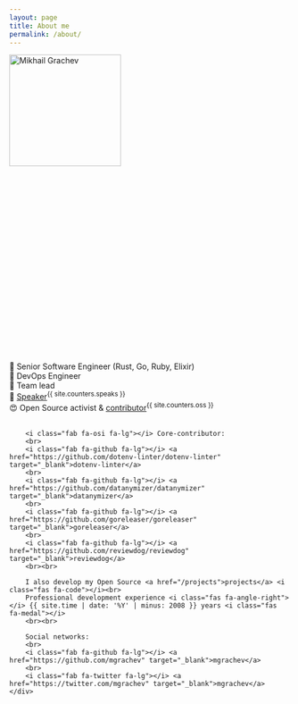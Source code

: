 ```yaml
---
layout: page
title: About me
permalink: /about/
---
```


<div class="about clearfix">
    <div class="left" style="height:550px;">
        <img width="200" height="200" src="https://avatars3.githubusercontent.com/u/700998" alt="Mikhail Grachev" class="avatar" />
    </div>
    <div>
        🚀 Senior Software Engineer (Rust, Go, Ruby, Elixir)<br>
        🐳 DevOps Engineer<br>
        💪 Team lead<br>
        🎤 <a href="/speaks">Speaker</a><sup class="counter">{{ site.counters.speaks }}</sup><br>
        😍 Open Source activist & <a href="/oss">contributor</a><sup class="counter">{{ site.counters.oss }}</sup><br>
        <br>
        
        <i class="fab fa-osi fa-lg"></i> Core-contributor:
        <br>
        <i class="fab fa-github fa-lg"></i> <a href="https://github.com/dotenv-linter/dotenv-linter" target="_blank">dotenv-linter</a>
        <br>
        <i class="fab fa-github fa-lg"></i> <a href="https://github.com/datanymizer/datanymizer" target="_blank">datanymizer</a>
        <br>
        <i class="fab fa-github fa-lg"></i> <a href="https://github.com/goreleaser/goreleaser" target="_blank">goreleaser</a>
        <br>
        <i class="fab fa-github fa-lg"></i> <a href="https://github.com/reviewdog/reviewdog" target="_blank">reviewdog</a>
        <br><br>

        I also develop my Open Source <a href="/projects">projects</a> <i class="fas fa-code"></i><br>
        Professional development experience <i class="fas fa-angle-right"></i> {{ site.time | date: '%Y' | minus: 2008 }} years <i class="fas fa-medal"></i>
        <br><br>
 
        Social networks:
        <br>
        <i class="fab fa-github fa-lg"></i> <a href="https://github.com/mgrachev" target="_blank">mgrachev</a>
        <br>
        <i class="fab fa-twitter fa-lg"></i> <a href="https://twitter.com/mgrachev" target="_blank">mgrachev</a>
    </div>
</div>
